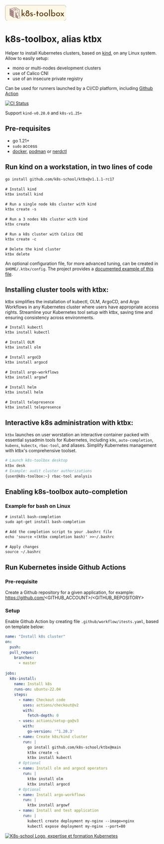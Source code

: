 [<img src="k8s-toolbox.png" alt="k8s-toolbox, all in one" height="50" />](https://github.com/k8s-school/ktbx)

# k8s-toolbox, alias ktbx

Helper to install Kubernetes clusters, based on [kind], on any Linux system. Allow to easily setup:
- mono or multi-nodes development clusters
- use of Calico CNI
- use of an insecure private registry

Can be used for runners launched by a  CI/CD platform, including [Github Action](https://github.com/k8s-school/k8s-toolbox/actions?query=workflow%3A"CI")

[![CI Status](https://github.com/k8s-school/ktbx/actions/workflows/e2e.yml/badge.svg?branch=main)](https://github.com/k8s-school/ktbx/actions/workflows/e2e.yml)

Support `kind-v0.20.0` and `k8s-v1.25+`

## Pre-requisites

- go 1.21+
- `sudo` access
- [docker], [podman] or [nerdctl]

## Run kind on a workstation, in two lines of code

```shell
go install github.com/k8s-school/ktbx@v1.1.1-rc17

# Install kind
ktbx install kind

# Run a single node k8s cluster with kind
ktbx create -s

# Run a 3 nodes k8s cluster with kind
ktbx create

# Run a k8s cluster with Calico CNI
ktbx create -c

# Delete the kind cluster
ktbx delete
```

An optional configuration file, for more advanced tuning, can be created in `$HOME/.ktbx/config`. The project provides a [documented example of this file](./dot-config.example).

## Installing cluster tools with ktbx:

ktbx simplifies the installation of kubectl, OLM, ArgoCD, and Argo Workflows in any Kubernetes cluster where users have appropriate access rights. Streamline your Kubernetes tool setup with ktbx, saving time and ensuring consistency across environments.

```shell
# Install kubectl
ktbx install kubectl

# Install OLM
ktbx install olm

# Install argoCD
ktbx install argocd

# Install argo-workflows
ktbx install argowf

# Install helm
ktbx install helm

# Install telepresence
ktbx install telepresence
```

## Interactive k8s administration with ktbx:

`ktbx` launches on user worstation an interactive container packed with essential sysadmin tools for Kubernetes, including `k9s`, `auto-completion`, `kubens`, `kubectx`, `rbac-tool`, and aliases. Simplify Kubernetes management with ktbx's comprehensive toolset.

```bash
# Launch k8s-toolbox desktop
ktbx desk
# Example: audit cluster authorizations
{user@k8s-toolbox:~} rbac-tool analysis
```

## Enabling k8s-toolbox auto-completion

### Example for bash on Linux

```shell
# install bash-completion
sudo apt-get install bash-completion

# Add the completion script to your .bashrc file
echo 'source <(ktbx completion bash)' >>~/.bashrc

# Apply changes
source ~/.bashrc
```

## Run Kubernetes inside Github Actions

### Pre-requisite

Create a Github repository for a given application, for example: https://github.com/<GITHUB_ACCOUNT>/<GITHUB_REPOSITORY>

### Setup

Enable Github Action by creating file `.github/workflow/itests.yaml`, based on template below:
```yaml
name: "Install k8s cluster"
on:
  push:
  pull_request:
    branches:
      - master

jobs:
  k8s-install:
    name: Install k8s
    runs-on: ubuntu-22.04
    steps:
      - name: Checkout code
        uses: actions/checkout@v2
        with:
          fetch-depth: 0
      - uses: actions/setup-go@v3
        with:
          go-version: '^1.20.3'
      - name: Create k8s/kind cluster
        run: |
          go install github.com/k8s-school/ktbx@main
          ktbx create -s
          ktbx install kubectl
      # Optional
      - name: Install olm and argocd operators
        run: |
          ktbx install olm
          ktbx install argocd
      # Optional
      - name: Install argo-workflows
        run: |
          ktbx install argowf
      - name: Install and test application
        run: |
          kubectl create deployment my-nginx --image=nginx
          kubectl expose deployment my-nginx --port=80
```

[kind]:https://github.com/kubernetes-sigs/kind
[docker]: https://www.docker.com/
[podman]: https://podman.io/
[nerdctl]: https://github.com/containerd/nerdctl
[<img src="http://k8s-school.fr/images/logo.svg" alt="K8s-school Logo, expertise et formation Kubernetes" height="50" />](https://k8s-school.fr)
